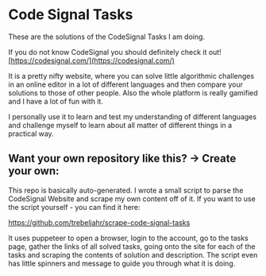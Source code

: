 # Code Signal Tasks

These are the solutions of the CodeSignal Tasks I am doing.

If you do not know CodeSignal you should definitely check it out! [https://codesignal.com/](https://codesignal.com/)

It is a pretty nifty website, where you can solve little algorithmic challenges in an online editor in a lot of different languages and then compare your solutions to those of other people. Also the whole platform is really gamified and I have a lot of fun with it. 

I personally use it to learn and test my understanding of different languages and challenge myself to learn about all matter of different things in a practical way.

## Want your own repository like this? -> Create your own: 

This repo is basically auto-generated. I wrote a small script to parse the CodeSignal Website and scrape my own content off of it. If you want to use the script yourself - you can find it here: 

https://github.com/trebeljahr/scrape-code-signal-tasks

It uses puppeteer to open a browser, login to the account, go to the tasks page, gather the links of all solved tasks, going onto the site for each of the tasks and scraping the contents of solution and description. The script even has little spinners and message to guide you through what it is doing. 



